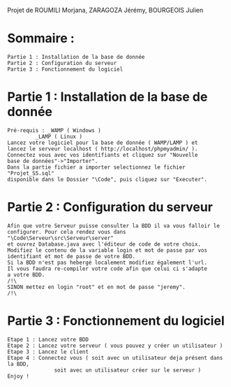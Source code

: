 Projet de ROUMILI Morjana, ZARAGOZA Jérémy, BOURGEOIS Julien

# Sommaire : 

	Partie 1 : Installation de la base de donnée
	Partie 2 : Configuration du serveur
	Partie 3 : Fonctionnement du logiciel

# Partie 1 : Installation de la base de donnée
	
	Pré-requis : _WAMP ( Windows )
		     _LAMP ( Linux )
	Lancez votre logiciel pour la base de donnée ( WAMP/LAMP ) et 
	lancez le serveur localhost ( http://localhost/phpmyadmin/ ).
	Connectez vous avec vos identifiants et cliquez sur "Nouvelle
	base de données"->"Importer".
	Dans la partie fichier a importer selectionnez le fichier "Projet_S5.sql"
	disponible dans le Dossier "\Code", puis cliquez sur "Executer".

# Partie 2 : Configuration du serveur

	Afin que votre Serveur puisse consulter la BDD il va vous falloir le
	configurer. Pour cela rendez vous dans "\Code\Serveur\src\Serveur\server"
	et ouvrez Database.java avec l'éditeur de code de votre choix.
	Modifiez le contenu de la variable login et mot de passe par vos 
	identifiant et mot de passe de votre BDD.
	Si la BDD n'est pas hebergé localement modifiez également l'url.
	Il vous faudra re-compiler votre code afin que celui ci s'adapte 
	a votre BDD.
	/!\
	SINON mettez en login "root" et en mot de passe "jeremy".
	/!\

# Partie 3 : Fonctionnement du logiciel 

	Etape 1 : Lancez votre BDD
	Etape 2 : Lancez votre serveur ( vous pouvez y créer un utilisateur )
	Etape 3 : Lancez le client
	Etape 4 : Connectez vous ( soit avec un utilisateur deja présent dans la BDD,
				   soit avec un utilisateur créer sur le serveur )
	Enjoy !

